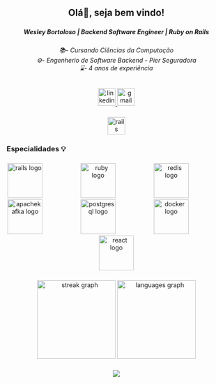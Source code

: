 <h2 align="center">Olá👋, seja bem vindo!</h2>

###

<h5 align="center">Wesley Bortoloso | Backend Software Engineer | Ruby on Rails</h5>

###

<h6 align="center">📚- Cursando Ciências da Computação<br>⚙️- Engenherio de Software Backend - Pier Seguradora<br>⌛- 4 anos de experiência</h6>

###

<div align="center">
  <a href="https://www.linkedin.com/in/wesley-bortoloso-756a031b9/" target="_blank">
    <img src="https://img.shields.io/static/v1?message=LinkedIn&logo=linkedin&label=&color=0077B5&logoColor=white&labelColor=&style=for-the-badge" height="40" alt="linkedin logo"  />
  </a>
  <img src="https://img.shields.io/static/v1?message=Gmail&logo=gmail&label=&color=D14836&logoColor=white&labelColor=&style=for-the-badge" height="40" alt="gmail logo"  />
</div>

###

<div align="center">
  <img src="https://img.shields.io/badge/Ruby on Rails-CC0000?logo=rubyonrails&logoColor=white&style=for-the-badge" height="40" alt="rails logo"  />
</div>

###

<h3 align="left">Especialidades 💡</h3>

###

<div align="center">
  <img src="https://cdn.jsdelivr.net/gh/devicons/devicon/icons/rails/rails-original-wordmark.svg" height="80" alt="rails logo"  />
  <img width="80" />
  <img src="https://cdn.jsdelivr.net/gh/devicons/devicon/icons/ruby/ruby-plain-wordmark.svg" height="80" alt="ruby logo"  />
  <img width="80" />
  <img src="https://cdn.jsdelivr.net/gh/devicons/devicon/icons/redis/redis-plain-wordmark.svg" height="80" alt="redis logo"  />
  <img width="80" />
  <img src="https://cdn.jsdelivr.net/gh/devicons/devicon/icons/apachekafka/apachekafka-original-wordmark.svg" height="80" alt="apachekafka logo"  />
  <img width="80" />
  <img src="https://cdn.jsdelivr.net/gh/devicons/devicon/icons/postgresql/postgresql-plain-wordmark.svg" height="80" alt="postgresql logo"  />
  <img width="80" />
  <img src="https://cdn.jsdelivr.net/gh/devicons/devicon/icons/docker/docker-plain-wordmark.svg" height="80" alt="docker logo"  />
  <img width="80" />
  <img src="https://cdn.jsdelivr.net/gh/devicons/devicon/icons/react/react-original-wordmark.svg" height="80" alt="react logo"  />
</div>

###

<div align="center">
  <img src="https://streak-stats.demolab.com?user=WesleyBortoloso&locale=pt-br&mode=weekly&theme=dracula&hide_border=true" height="180" alt="streak graph"  />
  <img src="https://github-readme-stats.vercel.app/api/top-langs?username=WesleyBortoloso&locale=pt-br&hide_title=false&layout=compact&card_width=320&langs_count=6&theme=dracula&hide_border=true" height="180" alt="languages graph"  />
</div>

###

<div align="center">
  <img src="https://visitor-badge.laobi.icu/badge?page_id=WesleyBortoloso.WesleyBortoloso&right_color=darkred"  />
</div>

###
